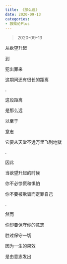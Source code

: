 ```yaml
---
title: 《那么远》
date: 2020-09-13
categories:
- 救赎论Plus
---
```

> 2020-09-13

从欲望升起

到

犯出罪来

这期间还有很长的距离

.

这段距离

是那么远

以至于

意志

它要从天堂不远万里飞到地狱

<!--more-->

.

因此

当欲望升起的时候

你不必惊慌和惧怕

你不要被欺骗而定罪自己

.

然而

你却要保守你的意志

胜过保守一切

因为一生的果效

是由意志发出
